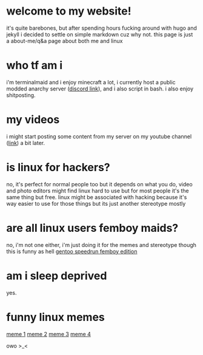 # welcome to my website!
it's quite barebones, but after spending hours fucking around with hugo and jekyll i decided to settle on simple markdown cuz why not. this page is just a about-me/q&a page about both me and linux

# who tf am i
i'm terminalmaid and i enjoy minecraft a lot, i currently host a public modded anarchy server ([discord link](https://discord.gg/cAPkZUhA8n)), and i also script in bash. i also enjoy shitposting.

# my videos
i might start posting some content from my server on my youtube channel ([link](https://m.youtube.com/channel/UCOHGrQf_8o57I9hg0G1DSrA)) a bit later.

# is linux for hackers?
no, it's perfect for normal people too but it depends on what you do, video and photo editors might find linux hard to use but for most people it's the same thing but free. linux might be associated with hacking because it's way easier to use for those things but its just another stereotype mostly

# are all linux users femboy maids?
no, i'm not one either, i'm just doing it for the memes and stereotype
though this is funny as hell [gentoo speedrun femboy edition](https://youtu.be/uqrqbk93v5Y)

# am i sleep deprived
yes.

# funny linux memes
[meme 1](https://youtu.be/G73pZL1aw5c)
[meme 2](https://youtu.be/VjGSMUep6_4)
[meme 3](https://youtu.be/hbhoAr8GV98)
[meme 4](https://youtu.be/FWW7SUbjicg)

owo >_<
